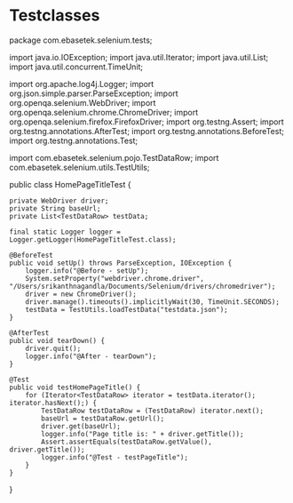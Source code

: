 # Testclasses
package com.ebasetek.selenium.tests;

import java.io.IOException;
import java.util.Iterator;
import java.util.List;
import java.util.concurrent.TimeUnit;

import org.apache.log4j.Logger;
import org.json.simple.parser.ParseException;
import org.openqa.selenium.WebDriver;
import org.openqa.selenium.chrome.ChromeDriver;
import org.openqa.selenium.firefox.FirefoxDriver;
import org.testng.Assert;
import org.testng.annotations.AfterTest;
import org.testng.annotations.BeforeTest;
import org.testng.annotations.Test;

import com.ebasetek.selenium.pojo.TestDataRow;
import com.ebasetek.selenium.utils.TestUtils;

public class HomePageTitleTest {

	private WebDriver driver;
	private String baseUrl;
	private List<TestDataRow> testData;

	final static Logger logger = Logger.getLogger(HomePageTitleTest.class);
	
	@BeforeTest
	public void setUp() throws ParseException, IOException {
		logger.info("@Before - setUp");
		System.setProperty("webdriver.chrome.driver", "/Users/srikanthnagandla/Documents/Selenium/drivers/chromedriver");
		driver = new ChromeDriver();
		driver.manage().timeouts().implicitlyWait(30, TimeUnit.SECONDS);
		testData = TestUtils.loadTestData("testdata.json");
	}

	@AfterTest
	public void tearDown() {
		driver.quit();
		logger.info("@After - tearDown");
	}

	@Test
	public void testHomePageTitle() {
		for (Iterator<TestDataRow> iterator = testData.iterator(); iterator.hasNext();) {
			TestDataRow testDataRow = (TestDataRow) iterator.next();
			baseUrl = testDataRow.getUrl();
			driver.get(baseUrl);
			logger.info("Page title is: " + driver.getTitle());
			Assert.assertEquals(testDataRow.getValue(), driver.getTitle());
			logger.info("@Test - testPageTitle");
		}	
	}
	
}
